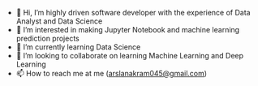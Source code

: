 - 👋 Hi, I’m highly driven software developer with the experience of Data Analyst and Data Science
- 👀 I’m interested in making Jupyter Notebook and machine learning prediction projects
- 🌱 I’m currently learning Data Science
- 💞️ I’m looking to collaborate on learning Machine Learning and Deep Learning
- 📫 How to reach me at me (arslanakram045@gmail.com)

<!---
Arsalanakram045/Arsalanakram045 is a ✨ special ✨ repository because its `README.md` (this file) appears on your GitHub profile.
You can click the Preview link to take a look at your changes.
--->
